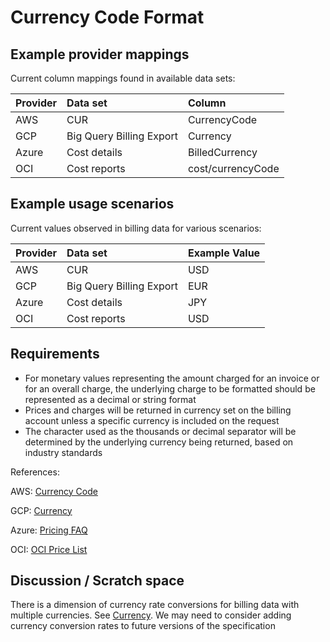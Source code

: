 # Currency Code Format

## Example provider mappings

Current column mappings found in available data sets:

| Provider | Data set                 | Column         |
|:---------|:-------------------------|:---------------|
| AWS      | CUR                      | CurrencyCode   |
| GCP      | Big Query Billing Export | Currency       |
| Azure    | Cost details             | BilledCurrency |
| OCI      | Cost reports             | cost/currencyCode |

## Example usage scenarios

Current values observed in billing data for various scenarios:

| Provider | Data set                 | Example Value |
|:---------|:-------------------------|:--------------|
| AWS      | CUR                      | USD           |
| GCP      | Big Query Billing Export | EUR           |
| Azure    | Cost details             | JPY           |
| OCI      | Cost reports             | USD           |

## Requirements

* For monetary values representing the amount charged for an invoice or for an overall charge, the underlying charge to be formatted should be represented as a decimal or string format
* Prices and charges will be returned in currency set on the billing account unless a specific currency is included on the request
* The character used as the thousands or decimal separator will be determined by the underlying currency being returned, based on industry standards

References:

AWS: [Currency Code](https://docs.aws.amazon.com/cur/latest/userguide/Lineitem-columns.html)

GCP: [Currency](https://cloud.google.com/billing/docs/resources/currency)

Azure: [Pricing FAQ](https://azure.microsoft.com/en-us/pricing/faq/)

OCI: [OCI Price List](https://www.oracle.com/cloud/price-list/)

## Discussion / Scratch space

There is a dimension of currency rate conversions for billing data with multiple currencies. See [Currency](https://cloud.google.com/billing/docs/resources/currency). We may need to consider adding currency conversion rates to future versions of the specification
